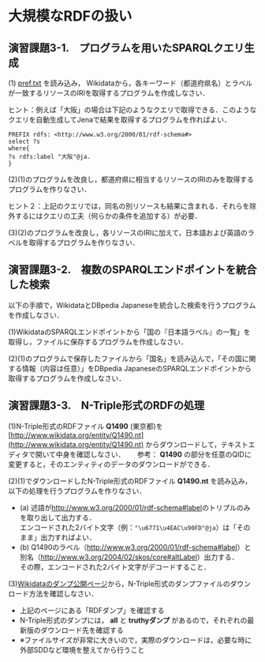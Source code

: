 # 大規模なRDFの扱い
## 演習課題3-1.　プログラムを用いたSPARQLクエリ生成
(1) [pref.txt](https://github.com/oecu-kozaki-lab/Java-RDF-Exercise/blob/main/pref.txt) を読み込み，
Wikidataから，各キーワード（都道府県名）とラベルが一致するリソースのIRIを取得するプログラムを作成しなさい．
  
ヒント：例えば「大阪」の場合は下記のようなクエリで取得できる．このようなクエリを自動生成してJenaで結果を取得するプログラムを作ればよい．
```
PREFIX rdfs: <http://www.w3.org/2000/01/rdf-schema#>
select ?s
where{
?s rdfs:label "大阪"@ja.
}
```
(2)(1)のプログラムを改良し，都道府県に相当するリソースのIRIのみを取得するプログラムを作りなさい．  
  
ヒント２：上記のクエリでは，同名の別リソースも結果に含まれる．それらを除外するにはクエリの工夫（何らかの条件を追加する）が必要．  
  
(3)(2)のプログラムを改良し，各リソースのIRIに加えて，日本語および英語のラベルを取得するプログラムを作りなさい．

## 演習課題3-2.　複数のSPARQLエンドポイントを統合した検索
以下の手順で，WikidataとDBpedia Japaneseを統合した検索を行うプログラムを作成しなさい．

(1)WikidataのSPARQLエンドポイントから「国の『日本語ラベル』の一覧」を取得し，ファイルに保存するプログラムを作成しなさい．

(2)(1)のプログラムで保存したファイルから「国名」を読み込んで，「その国に関する情報（内容は任意）」をDBpedia JapaneseのSPARQLエンドポイントから取得するプログラムを作成しなさい．

## 演習課題3-3.　N-Triple形式のRDFの処理
(1)N-Triple形式のRDFファイル **Q1490** (東京都)を[http://www.wikidata.org/entity/Q1490.nt](http://www.wikidata.org/entity/Q1490.nt) からダウンロードして，テキストエディタで開いて中身を確認しなさい．　　
参考： **Q1490** の部分を任意のQIDに変更すると，そのエンティティのデータのダウンロードができる．

(2)(1)でダウンロードしたN-Triple形式のRDFファイル **Q1490.nt** を読み込み，以下の処理を行うプログラムを作りなさい．  
- (a) 述語が<http://www.w3.org/2000/01/rdf-schema#label>のトリプルのみを取り出して出力する．  
エンコードされた2バイト文字（例：`"\u6771\u4EAC\u90FD"@ja`）は「そのまま」出力すればよい．
- (b) Q1490のラベル（<http://www.w3.org/2000/01/rdf-schema#label>）と別名（<http://www.w3.org/2004/02/skos/core#altLabel>）出力する．  
その際，エンコードされた2バイト文字がデコードすること．
   
(3)[Wikidataのダンプ公開ページ](https://www.wikidata.org/wiki/Wikidata:Database_download/ja)から，N-Triple形式のダンプファイルのダウンロード方法を確認しなさい．  
- 上記のページにある「RDFダンプ」を確認する
- N-Triple形式のダンプには， **all** と **truthyダンプ** があるので，それぞれの最新版のダウンロード先を確認する
- ※ファイルサイズが非常に大きいので，実際のダウンロードは，必要な時に外部SDDなど環境を整えてから行うこと

